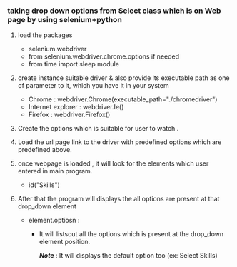### taking drop down options from Select class which is on Web page by using selenium+python

1. load the packages

   - selenium.webdriver
   - from selenium.webdriver.chrome.options if needed
   - from time import sleep module
  
2. create instance suitable driver & also provide its executable path as one of parameter to it, which you have it in your system

   - Chrome : webdriver.Chrome(executable_path="./chromedriver")
   - Internet explorer : webdriver.Ie()
   - Firefox : webdriver.Firefox() 
  
3. Create the options which is suitable for user to watch .
 
4. Load the url page link to the driver with predefined options which are predefined above.

5. once webpage is loaded , it will look for the elements which user entered in main program.

   - id("Skills")
   
6. After that the program will displays the all options are present at that drop_down element

   - element.optiosn :
   	
     - It will listsout all the options which is present at the drop_down element position.
     	
         ***Note*** : It will displays the default option too (ex: Select Skills)
